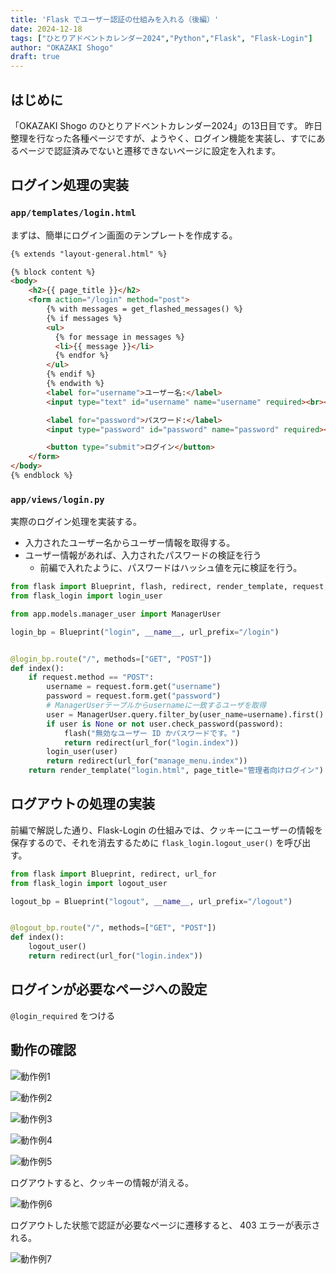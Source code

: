 ```yaml
---
title: 'Flask でユーザー認証の仕組みを入れる（後編）'
date: 2024-12-18
tags: ["ひとりアドベントカレンダー2024","Python","Flask", "Flask-Login"]
author: "OKAZAKI Shogo"
draft: true
---
```


## はじめに

「OKAZAKI Shogo のひとりアドベントカレンダー2024」の13日目です。 
昨日整理を行なった各種ページですが、ようやく、ログイン機能を実装し、すでにあるページで認証済みでないと遷移できないページに設定を入れます。

## ログイン処理の実装

### `app/templates/login.html`

まずは、簡単にログイン画面のテンプレートを作成する。

```html
{% extends "layout-general.html" %}

{% block content %}
<body>
    <h2>{{ page_title }}</h2>
    <form action="/login" method="post">
        {% with messages = get_flashed_messages() %}
        {% if messages %}
        <ul>
          {% for message in messages %}
          <li>{{ message }}</li>
          {% endfor %}
        </ul>
        {% endif %}
        {% endwith %}
        <label for="username">ユーザー名:</label>
        <input type="text" id="username" name="username" required><br><br>

        <label for="password">パスワード:</label>
        <input type="password" id="password" name="password" required><br><br>

        <button type="submit">ログイン</button>
    </form>
</body>
{% endblock %}
```

### `app/views/login.py`

実際のログイン処理を実装する。
- 入力されたユーザー名からユーザー情報を取得する。
- ユーザー情報があれば、入力されたパスワードの検証を行う
    - 前編で入れたように、パスワードはハッシュ値を元に検証を行う。

```python
from flask import Blueprint, flash, redirect, render_template, request, url_for
from flask_login import login_user

from app.models.manager_user import ManagerUser

login_bp = Blueprint("login", __name__, url_prefix="/login")


@login_bp.route("/", methods=["GET", "POST"])
def index():
    if request.method == "POST":
        username = request.form.get("username")
        password = request.form.get("password")
        # ManagerUserテーブルからusernameに一致するユーザを取得
        user = ManagerUser.query.filter_by(user_name=username).first()
        if user is None or not user.check_password(password):
            flash("無効なユーザー ID かパスワードです。")
            return redirect(url_for("login.index"))
        login_user(user)
        return redirect(url_for("manage_menu.index"))
    return render_template("login.html", page_title="管理者向けログイン")
```

## ログアウトの処理の実装

前編で解説した通り、Flask-Login の仕組みでは、クッキーにユーザーの情報を保存するので、それを消去するために `flask_login.logout_user()` を呼び出す。

```python
from flask import Blueprint, redirect, url_for
from flask_login import logout_user

logout_bp = Blueprint("logout", __name__, url_prefix="/logout")


@logout_bp.route("/", methods=["GET", "POST"])
def index():
    logout_user()
    return redirect(url_for("login.index"))
```

## ログインが必要なページへの設定

`@login_required` をつける

## 動作の確認

![動作例1](image.png)

![動作例2](image-1.png)

![動作例3](image-2.png)

![動作例4](image-3.png)

![動作例5](image-4.png)

ログアウトすると、クッキーの情報が消える。

![動作例6](image-5.png)

ログアウトした状態で認証が必要なページに遷移すると、 403 エラーが表示される。

![動作例7](image-6.png)
